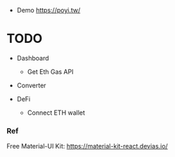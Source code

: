 - Demo https://poyi.tw/

# TODO

- Dashboard

  - Get Eth Gas API

- Converter

- DeFi
  - Connect ETH wallet

### Ref

Free Material-UI Kit: https://material-kit-react.devias.io/
